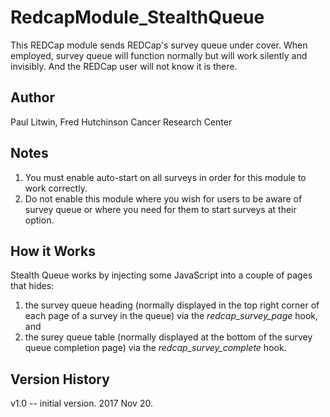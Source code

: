 # RedcapModule_StealthQueue
This REDCap module sends REDCap's survey queue under cover. When employed, survey queue will function normally but will work silently and invisibly. And the REDCap user will not know it is there.

## Author 
Paul Litwin, Fred Hutchinson Cancer Research Center

## Notes
1. You must enable auto-start on all surveys in order for this module to work correctly.
2. Do not enable this module where you wish for users to be aware of survey queue or where you need for them to start surveys at their option.

## How it Works
Stealth Queue works by injecting some JavaScript into a couple of pages that hides:
1. the survey queue heading (normally displayed in the top right corner of each page of a survey in the queue) via the *redcap_survey_page* hook, and
2. the surey queue table (normally displayed at the bottom of the survey queue completion page) via the *redcap_survey_complete* hook.

## Version History
v1.0 -- initial version. 2017 Nov 20.
